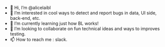 - 👋 Hi, I’m @alicelaibl
- 👀 I’m interested in cool ways to detect and report bugs in data, UI side, back-end, etc. 
- 🌱 I’m currently learning just how BL works!
- 💞️ I’m looking to collaborate on fun technical ideas and ways to improves testing. 
- 📫 How to reach me : slack.

<!---
alicelaibl/alicelaibl is a ✨ special ✨ repository because its `README.md` (this file) appears on your GitHub profile.
You can click the Preview link to take a look at your changes.
--->
